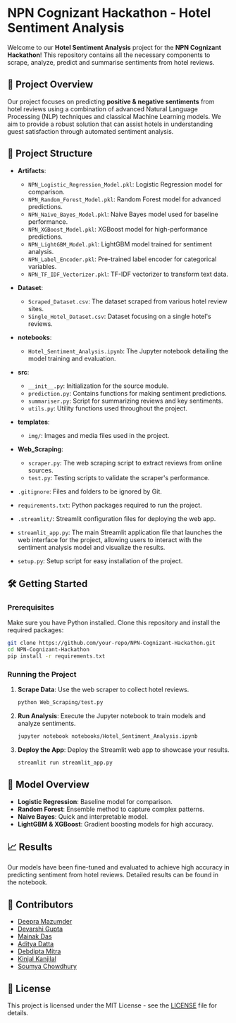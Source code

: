 # NPN Cognizant Hackathon - Hotel Sentiment Analysis

Welcome to our **Hotel Sentiment Analysis** project for the **NPN Cognizant Hackathon**! This repository contains all the necessary components to scrape, analyze, predict and summarise sentiments from hotel reviews.

## 🚀 Project Overview

Our project focuses on predicting **positive & negative sentiments** from hotel reviews using a combination of advanced Natural Language Processing (NLP) techniques and classical Machine Learning models. We aim to provide a robust solution that can assist hotels in understanding guest satisfaction through automated sentiment analysis.

## 📂 Project Structure

- **Artifacts**:  
  - `NPN_Logistic_Regression_Model.pkl`: Logistic Regression model for comparison.
  - `NPN_Random_Forest_Model.pkl`: Random Forest model for advanced predictions.
  - `NPN_Naive_Bayes_Model.pkl`: Naive Bayes model used for baseline performance.
  - `NPN_XGBoost_Model.pkl`: XGBoost model for high-performance predictions.
  - `NPN_LightGBM_Model.pkl`: LightGBM model trained for sentiment analysis.
  - `NPN_Label_Encoder.pkl`: Pre-trained label encoder for categorical variables.
  - `NPN_TF_IDF_Vectorizer.pkl`: TF-IDF vectorizer to transform text data.

- **Dataset**:  
  - `Scraped_Dataset.csv`: The dataset scraped from various hotel review sites.
  - `Single_Hotel_Dataset.csv`: Dataset focusing on a single hotel's reviews.

- **notebooks**:  
  - `Hotel_Sentiment_Analysis.ipynb`: The Jupyter notebook detailing the model training and evaluation.

- **src**:  
  - `__init__.py`: Initialization for the source module.
  - `prediction.py`: Contains functions for making sentiment predictions.
  - `summariser.py`: Script for summarizing reviews and key sentiments.
  - `utils.py`: Utility functions used throughout the project.

- **templates**:  
  - `img/`: Images and media files used in the project.

- **Web_Scraping**:  
  - `scraper.py`: The web scraping script to extract reviews from online sources.
  - `test.py`: Testing scripts to validate the scraper's performance.

- `.gitignore`: Files and folders to be ignored by Git.
- `requirements.txt`: Python packages required to run the project.
- `.streamlit/`: Streamlit configuration files for deploying the web app.
- `streamlit_app.py`: The main Streamlit application file that launches the web interface for the project, allowing users to interact with the sentiment analysis model and visualize the results.
- `setup.py`: Setup script for easy installation of the project.

## 🛠️ Getting Started

### Prerequisites

Make sure you have Python installed. Clone this repository and install the required packages:

```bash
git clone https://github.com/your-repo/NPN-Cognizant-Hackathon.git
cd NPN-Cognizant-Hackathon
pip install -r requirements.txt
```

### Running the Project

1. **Scrape Data**: Use the web scraper to collect hotel reviews.
   ```bash
   python Web_Scraping/test.py
   ```

2. **Run Analysis**: Execute the Jupyter notebook to train models and analyze sentiments.
   ```bash
   jupyter notebook notebooks/Hotel_Sentiment_Analysis.ipynb
   ```

3. **Deploy the App**: Deploy the Streamlit web app to showcase your results.
   ```bash
   streamlit run streamlit_app.py
   ```

## 🧠 Model Overview

- **Logistic Regression**: Baseline model for comparison.
- **Random Forest**: Ensemble method to capture complex patterns.
- **Naive Bayes**: Quick and interpretable model.
- **LightGBM & XGBoost**: Gradient boosting models for high accuracy.

## 📈 Results

Our models have been fine-tuned and evaluated to achieve high accuracy in predicting sentiment from hotel reviews. Detailed results can be found in the notebook.

## 👥 Contributors

- [Deepra Mazumder](https://github.com/DeepraMazumder)
- [Devarshi Gupta](https://github.com/DevG06)
- [Mainak Das](https://github.com/Mainak-Das)
- [Aditya Datta](https://github.com/Aditya007Datta)
- [Debdipta Mitra](https://github.com/debdipta20)
- [Kinjal Kanjilal](https://github.com/kinjal12365)
- [Soumya Chowdhury](https://github.com/teammate7)

## 📝 License

This project is licensed under the MIT License - see the [LICENSE](LICENSE.txt) file for details.
